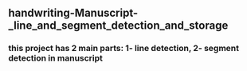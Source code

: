 ## handwriting-Manuscript-_line_and_segment_detection_and_storage
### this project has 2 main parts: 1- line detection, 2- segment detection in manuscript
